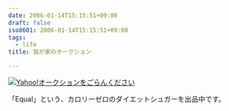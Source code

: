 ```yaml
---
date: 2006-01-14T15:15:51+09:00
draft: false
iso8601: 2006-01-14T15:15:51+09:00
tags:
  - life
title: 我が家のオークション

---
```


[![Yahoo!オークションをごらんください](http://image.auctions.yahoo.co.jp/banner.gif)](http://openuser.auctions.yahoo.co.jp/jp/show/auctions?userID=gasupyon&u=gasupyon)

「Equal」という、カロリーゼロのダイエットシュガーを出品中です。
